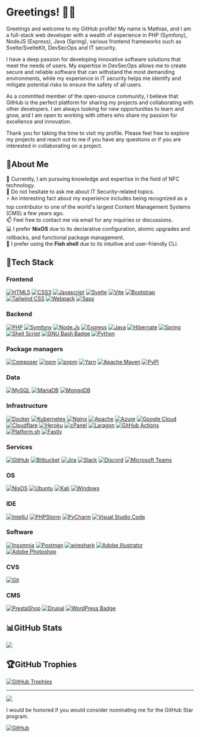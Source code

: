 # Greetings! 👋🏻

Greetings and welcome to my GitHub profile! My name is Mathias, and I am a full-stack web developer with a wealth of
experience in PHP (Symfony), NodeJS (Express), Java (Spring), various frontend frameworks such as Svelte/SvelteKit, DevSecOps and
IT security.

I have a deep passion for developing innovative software solutions that meet the needs of users. My expertise in
DevSecOps allows me to create secure and reliable software that can withstand the most demanding environments, while my
experience in IT security helps me identify and mitigate potential risks to ensure the safety of all users.

As a committed member of the open-source community, I believe that GitHub is the perfect platform for sharing my
projects and collaborating with other developers. I am always looking for new opportunities to learn and grow, and I am
open to working with others who share my passion for excellence and innovation.

Thank you for taking the time to visit my profile. Please feel free to explore my projects and reach out to me if you
have any questions or if you are interested in collaborating on a project.

## 💫About Me

🌱 Currently, I am pursuing knowledge and expertise in the field of NFC technology.  
💬 Do not hesitate to ask me about IT Security-related topics.  
⚡ An interesting fact about my experience includes being recognized as a top contributor to one of the world's largest
Content Management Systems (CMS) a few years ago.  
📫 Feel free to contact me via email for any inquiries or discussions.  
💻 I prefer **NixOS** due to its declarative configuration, atomic upgrades and rollbacks, and functional package
management.  
🐚 I prefer using the **Fish shell** due to its intuitive and user-friendly CLI.

## 🔋Tech Stack

### Frontend

[![HTML5](https://img.shields.io/badge/html5-%23E34F26.svg?style=flat&logo=html5&logoColor=white)](#)
[![CSS3](https://img.shields.io/badge/CSS3-1572B6?logo=css3&style=flat&logoColor=fff)](#)
[![Javascript](https://img.shields.io/badge/javascript-%23323330.svg?style=flat&logo=javascript&logoColor=%23F7DF1E)](#)
[![Svelte](https://img.shields.io/badge/Svelte-FF3E00?logo=svelte&style=flat&logoColor=fff)](#)
[![Vite](https://img.shields.io/badge/Vite-646CFF?logo=vite&logoColor=fff&style=flat)](#)
[![Bootstrap](https://img.shields.io/badge/bootstrap-%23563D7C.svg?style=flat&logo=bootstrap&logoColor=white)](#)
[![Tailwind CSS](https://img.shields.io/badge/Tailwind%20CSS-06B6D4?logo=tailwindcss&logoColor=fff&style=flat)](#)
[![Webpack](https://img.shields.io/badge/webpack-%238DD6F9.svg?style=flat&logo=webpack&logoColor=black)](#)
[![Sass](https://img.shields.io/badge/Sass-C69?logo=sass&logoColor=fff&style=flat)](#)

### Backend

[![PHP](https://img.shields.io/badge/php-%23777BB4.svg?style=flat&logo=php&logoColor=white)](#)
[![Symfony](https://img.shields.io/badge/symfony-%23000000.svg?style=flat&logo=symfony&logoColor=white)](#)
[![Node.Js](https://img.shields.io/badge/Node.js-339933.svg?style=flat&logo=nodedotjs&logoColor=white)](#)
[![Express](https://img.shields.io/badge/Express-000?logo=express&logoColor=fff&style=flat)](#)
[![Java](https://img.shields.io/badge/java-%23ED8B00.svg?style=flat&logo=java&logoColor=white)](#)
[![Hibernate](https://img.shields.io/badge/Hibernate-59666C.svg?style=flat&logo=Hibernate&logoColor=white)](#)
[![Spring](https://img.shields.io/badge/spring-%236DB33F.svg?style=flat&logo=spring&logoColor=white)](#)
[![Shell Script](https://img.shields.io/badge/shell_script-%23121011.svg?style=flat&logo=gnu-bash&logoColor=white)](#)
[![GNU Bash Badge](https://img.shields.io/badge/GNU%20Bash-4EAA25?logo=gnubash&logoColor=fff&style=flat)](#)
[![Python](https://img.shields.io/badge/Python-3776AB.svg?style=flat&logo=Python&logoColor=white)](#)

### Package managers

[![Composer](https://img.shields.io/badge/Composer-885630?logo=composer&logoColor=fff&style=flat)](#)
[![npm](https://img.shields.io/badge/npm-CB3837?logo=npm&logoColor=fff&style=flat)](#)
[![pnpm](https://img.shields.io/badge/pnpm-F69220?logo=pnpm&logoColor=fff&style=flat)](#)
[![Yarn](https://img.shields.io/badge/yarn-%232C8EBB.svg?style=flat&logo=yarn&logoColor=white)](#)
[![Apache Maven](https://img.shields.io/badge/Apache%20Maven-C71A36?logo=apachemaven&logoColor=fff&style=flat)](#)
[![PyPI](https://img.shields.io/badge/PyPI-3775A9?logo=pypi&logoColor=fff&style=flat)](#)

### Data

[![MySQL](https://img.shields.io/badge/mysql-%2300f.svg?style=flat&logo=mysql&logoColor=white)](#)
[![MariaDB](https://img.shields.io/badge/MariaDB-003545?style=flat&logo=mariadb&logoColor=white)](#)
[![MongoDB](https://img.shields.io/badge/MongoDB-47A248?logo=mongodb&logoColor=fff&style=flat)](#)

### Infrastructure

[![Docker](https://img.shields.io/badge/docker-%230db7ed.svg?style=flat&logo=docker&logoColor=white)](#)
[![Kubernetes](https://img.shields.io/badge/Kubernetes-326CE5.svg?style=flat&logo=Kubernetes&logoColor=white)](#)
[![Nginx](https://img.shields.io/badge/nginx-%23009639.svg?style=flat&logo=nginx&logoColor=white)](#)
[![Apache](https://img.shields.io/badge/apache-%23D42029.svg?style=flat&logo=apache&logoColor=white)](#)
[![Azure](https://img.shields.io/badge/azure-%230072C6.svg?style=flat&logo=azure-devops&logoColor=white)](#)
[![Google Cloud](https://img.shields.io/badge/Google%20Cloud-4285F4?logo=googlecloud&style=flat&logoColor=fff)](#)
[![Cloudflare](https://img.shields.io/badge/Cloudflare-F38020?style=flat&logo=Cloudflare&logoColor=white)](#)
[![Heroku](https://img.shields.io/badge/heroku-%23430098.svg?style=flat&logo=heroku&logoColor=white)](#)
[![cPanel](https://img.shields.io/badge/cPanel-FF6C2C?logo=cpanel&style=flat&logoColor=fff)](#)
[![Laragon](https://img.shields.io/badge/Laragon-0E83CD?logo=laragon&style=flat&logoColor=fff)](#)
[![GitHub Actions](https://img.shields.io/badge/github%20actions-%232671E5.svg?style=flat&logo=githubactions&logoColor=white)](#)
[![Platform.sh](https://img.shields.io/badge/Platform.sh-1A182A.svg?style=flat&logo=platformdotsh&logoColor=white)](#)
[![Fastly](https://img.shields.io/badge/Fastly-FF282D?logo=fastly&style=flat&logoColor=fff)](#)

### Services

[![GitHub](https://img.shields.io/badge/github-%23121011.svg?style=flat&logo=github&logoColor=white)](#)
[![Bitbucket](https://img.shields.io/badge/Bitbucket-0052CC.svg?style=flat&logo=Bitbucket&logoColor=white)](#)
[![Jira](https://img.shields.io/badge/Jira-0052CC.svg?style=flat&logo=Jira&logoColor=white)](#)
[![Slack](https://img.shields.io/badge/Slack-4A154B.svg?style=flat&logo=Slack&logoColor=white)](#)
[![Discord](https://img.shields.io/badge/Discord-5865F2.svg?style=flat&logo=Discord&logoColor=white)](#)
[![Microsoft Teams](https://img.shields.io/badge/Microsoft%20Teams-6264A7?logo=microsoftteams&style=flat&logoColor=fff)](#)

### OS

[![NixOS](https://img.shields.io/badge/NixOS-5277C3?logo=nixos&logoColor=fff&style=flat)](#)
[![Ubuntu](https://img.shields.io/badge/Ubuntu-E95420?style=flat&logo=ubuntu&logoColor=white)](#)
[![Kali](https://img.shields.io/badge/Kali%20Linux-557C94.svg?style=flat&logo=Kali-Linux&logoColor=white)](#)
[![Windows](https://img.shields.io/badge/Windows-0078D6?style=flat&logo=windows&logoColor=white)](#)

### IDE

[![IntelliJ](https://img.shields.io/badge/IntelliJ_IDEA-000000.svg?style=flat&logo=intellij-idea&logoColor=white)](#)
[![PHPStorm](http://img.shields.io/badge/-PHPStorm-181717?style=flat&logo=phpstorm&logoColor=white)](#)
[![PyCharm](https://img.shields.io/badge/PyCharm-000000.svg?&style=flat&logo=PyCharm&logoColor=white)](#)
[![Visual Studio Code](https://img.shields.io/badge/Visual%20Studio%20Code-007ACC.svg?style=flat&logo=Visual-Studio-Code&logoColor=white)](#)

### Software

[![Insomnia](https://img.shields.io/badge/Insomnia-4000BF.svg?style=flat&logo=Insomnia&logoColor=white)](#)
[![Postman](https://img.shields.io/badge/Postman-FF6C37?style=flat&logo=postman&logoColor=white)](#)
[![wireshark](https://img.shields.io/badge/wireshark-%231679A7.svg?&style=flat&logo=wireshark&logoColor=white)](#)
[![Adobe Illustrator](https://img.shields.io/badge/adobeillustrator-%23FF9A00.svg?style=flat&logo=adobeillustrator&logoColor=white)](#)
[![Adobe Photoshop](https://img.shields.io/badge/adobephotoshop-%2331A8FF.svg?style=flat&logo=adobephotoshop&logoColor=white)](#)

### CVS

[![Git](https://img.shields.io/badge/git-%23F05033.svg?style=flat&logo=git&logoColor=white)](#)

### CMS

[![PrestaShop](https://img.shields.io/badge/PrestaShop-DF0067?logo=prestashop&logoColor=fff&style=flat)](#)
[![Drupal](https://img.shields.io/badge/Drupal-0678BE?logo=drupal&logoColor=fff&style=flat)](#)
[![WordPress Badge](https://img.shields.io/badge/WordPress-21759B?logo=wordpress&logoColor=fff&style=flat)](#)

## 📊GitHub Stats

[![](https://github-readme-streak-stats.herokuapp.com/?user=MathiasReker&theme=dark&hide_border=true)](#)

## 🏆GitHub Trophies

[![GitHub Trophies](https://github-profile-trophy.vercel.app/?username=MathiasReker&theme=onedark&no-bg=true&no-frame=true&column=-1)](#)

---
[![](https://visitcount.itsvg.in/api?id=MathiasReker&icon=0&color=0)](https://visitcount.itsvg.in/)

I would be honored if you would consider nominating me for the GitHub Star program.

<a href='https://stars.github.com/nominate/' target="_blank"><img alt='GitHub' src='https://img.shields.io/badge/Nominate  @MathiasReker-100000?style=flat&logo=github&logoColor=000&labelColor=fff&color=E03A3A'/></a>
